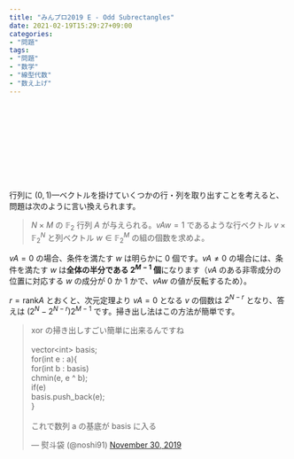 ```yaml
---
title: "みんプロ2019 E - Odd Subrectangles"
date: 2021-02-19T15:29:27+09:00
categories:
- "問題"
tags:
- "問題"
- "数学"
- "線型代数"
- "数え上げ"
---
```


<div class="iframely-embed"><div class="iframely-responsive" style="height: 140px; padding-bottom: 0;"><a href="https://atcoder.jp/contests/yahoo-procon2019-qual/tasks/yahoo_procon2019_qual_e" data-iframely-url="//cdn.iframe.ly/LkBzFTY"></a></div></div><script async src="//cdn.iframe.ly/embed.js" charset="utf-8"></script>

行列に $(0,1)$—ベクトルを掛けていくつかの行・列を取り出すことを考えると、問題は次のように言い換えられます。

> $N \times M$ の $\mathbb{F}_2$ 行列 $A$ が与えられる。$vAw=1$ であるような行ベクトル $v \times \mathbb{F}_2^N$ と列ベクトル $w \in \mathbb{F}_2^M$ の組の個数を求めよ。

$vA=0$ の場合、条件を満たす $w$ は明らかに $0$ 個です。$vA\neq0$ の場合には、条件を満たす $w$ は**全体の半分である $2^{M-1}$ 個**になります（$vA$ のある非零成分の位置に対応する $w$ の成分が $0$ か $1$ かで、$vAw$ の値が反転するため）。

$r=\mathrm{rank} A$ とおくと、次元定理より $vA=0$ となる $v$ の個数は $2^{N-r}$ となり、答えは $(2^N-2^{N-r})2^{M-1}$ です。掃き出し法はこの方法が簡単です。

<blockquote class="twitter-tweet"><p lang="ja" dir="ltr">xor の掃き出しすごい簡単に出来るんですね<br><br>vector&lt;int&gt; basis;<br>for(int e : a){<br> for(int b : basis)<br> chmin(e, e ^ b);<br> if(e)<br> basis.push_back(e);<br>}<br><br>これで数列 a の基底が basis に入る</p>&mdash; 熨斗袋 (@noshi91) <a href="https://twitter.com/noshi91/status/1200702280128856064?ref_src=twsrc%5Etfw">November 30, 2019</a></blockquote> <script async src="https://platform.twitter.com/widgets.js" charset="utf-8"></script>

